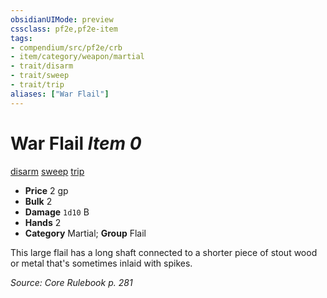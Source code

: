 ```yaml
---
obsidianUIMode: preview
cssclass: pf2e,pf2e-item
tags:
- compendium/src/pf2e/crb
- item/category/weapon/martial
- trait/disarm
- trait/sweep
- trait/trip
aliases: ["War Flail"]
---
```

# War Flail *Item 0*  
[disarm](rules/traits/disarm.md "Disarm Weapon Trait")  [sweep](rules/traits/sweep.md "Sweep Weapon Trait")  [trip](rules/traits/trip.md "Trip Weapon Trait")  

- **Price** 2 gp
- **Bulk** 2
- **Damage** `1d10` B
- **Hands** 2
- **Category** Martial; **Group** Flail 

This large flail has a long shaft connected to a shorter piece of stout wood or metal that's sometimes inlaid with spikes.

*Source: Core Rulebook p. 281*